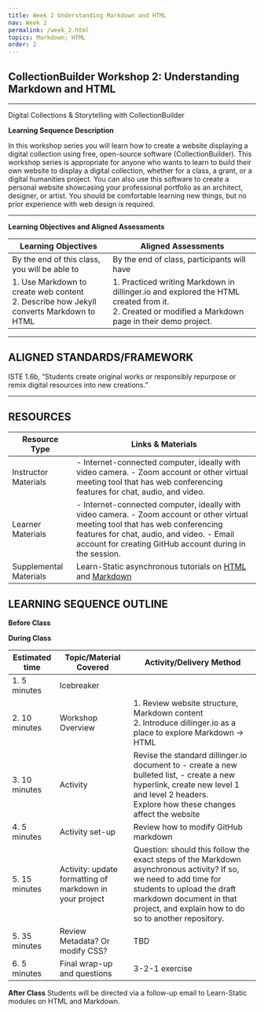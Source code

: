 ```yaml
---
title: Week 2 Understanding Markdown and HTML
nav: Week 2
permalink: /week_2.html
topics: Markdown; HTML
order: 2
---
```


## CollectionBuilder Workshop 2: Understanding Markdown and HTML

----------

Digital Collections & Storytelling with CollectionBuilder

**Learning Sequence Description**

In this workshop series you will learn how to create a website displaying a digital collection using free, open-source software (CollectionBuilder). This workshop series is appropriate for anyone who wants to learn to build their own website to display a digital collection, whether for a class, a grant, or a digital humanities project. You can also use this software to create a personal website showcasing your professional portfolio as an architect, designer, or artist. You should be comfortable learning new things, but no prior experience with web design is required.


----------

**Learning Objectives and Aligned Assessments**

| Learning Objectives | Aligned Assessments |
| ------------------- | -------------------- |
| By the end of this class, you will be able to | By the end of class, participants will have |
|1. Use Markdown to create web content <br>2. Describe how Jekyll converts Markdown to HTML  | 1. Practiced writing Markdown in dillinger.io and explored the HTML created from it. <br>2. Created or modified a Markdown page in their demo project. |

----------
## ALIGNED STANDARDS/FRAMEWORK

ISTE 1.6b, “Students create original works or responsibly repurpose or remix digital resources into new creations.”

----------
## RESOURCES
| Resource Type | Links & Materials|
| --------------- | ---------------- |
| Instructor Materials   | - Internet-connected computer, ideally with video camera. - Zoom account or other virtual meeting tool that has web conferencing features for chat, audio, and video. |
| Learner Materials | - Internet-connected computer, ideally with video camera. - Zoom account or other virtual meeting tool that has web conferencing features for chat, audio, and video. - Email account for creating GitHub account during in the session. |
| Supplemental Materials |  Learn-Static asynchronous tutorials on [HTML](https://github.com/learn-static/foundations-1-html) and [Markdown](https://github.com/learn-static/foundations-2-markdown) |

## LEARNING SEQUENCE OUTLINE

**Before Class**


**During Class**

| Estimated time | Topic/Material Covered | Activity/Delivery Method |
| -------------- | --------------- | ----------- |
| 1. 5 minutes   | Icebreaker   |         |
| 2. 10 minutes   | Workshop Overview | 1. Review website structure, Markdown content <br>2. Introduce dillinger.io as a place to explore Markdown -> HTML  |
| 3. 10 minutes  | Activity | Revise the standard dillinger.io document to - create a new bulleted list, - create a new hyperlink, create new level 1 and level 2 headers. <br>Explore how these changes affect the website |
| 4. 5 minutes | Activity set-up  | Review how to modify GitHub markdown |
| 5. 15 minutes  | Activity: update formatting of markdown in your project | Question: should this follow the exact steps of the Markdown asynchronous activity? If so, we need to add time for students to upload the draft markdown document in that project, and explain how to do so to another repository. |
| 5. 35 minutes  | Review Metadata? Or modify CSS? | TBD  |
| 6. 5 minutes   | Final wrap-up and questions    | 3-2-1 exercise |

**After Class**
Students will be directed via a follow-up email to Learn-Static modules on HTML and Markdown.
